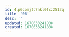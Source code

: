 ```yaml
---
id: 4lp6comjtq7nkl0fcz2513q
title: '06'
desc: ''
updated: 1670333241838
created: 1670333241838
---
```

